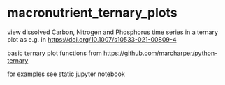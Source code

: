 # macronutrient_ternary_plots
view dissolved Carbon, Nitrogen and Phosphorus time series in a ternary plot as e.g. in https://doi.org/10.1007/s10533-021-00809-4

basic ternary plot functions from https://github.com/marcharper/python-ternary


for examples see static jupyter notebook
